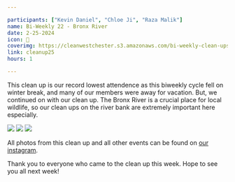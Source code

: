 ```yaml
---

participants: ["Kevin Daniel", "Chloe Ji", "Raza Malik"]
name: Bi-Weekly 22 - Bronx River
date: 2-25-2024
icon: 🌳
coverimg: https://cleanwestchester.s3.amazonaws.com/bi-weekly-clean-ups/clean-up-26/cleanup25-4.jpg
link: cleanup25
hours: 1

---
```


This clean up is our record lowest attendence as this biweekly cycle fell on winter break, and many of our members were away for vacation. But, we continued on with our clean up. The Bronx River is a crucial place for local wildlife, so our clean ups on the river bank are extremely important here especially.

![](https://cleanwestchester.s3.amazonaws.com/bi-weekly-clean-ups/clean-up-26/cleanup25-1.jpg)
![](https://cleanwestchester.s3.amazonaws.com/bi-weekly-clean-ups/clean-up-26/cleanup25-2.jpg)
![](https://cleanwestchester.s3.amazonaws.com/bi-weekly-clean-ups/clean-up-26/cleanup25-3.jpg)

All photos from this clean up and all other events can be found on [our instagram](https://www.instagram.com/cleanwestchester/).

Thank you to everyone who came to the clean up this week. Hope to see you all next week!